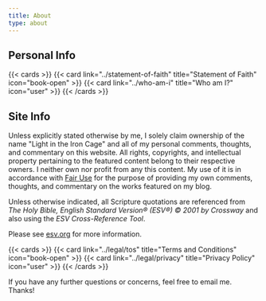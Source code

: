 ```yaml
---
title: About
type: about
---
```


## Personal Info

{{< cards >}}
  {{< card link="../statement-of-faith" title="Statement of Faith" icon="book-open" >}}
  {{< card link="../who-am-i" title="Who am I?" icon="user" >}}
{{< /cards >}}

## Site Info

Unless explicitly stated otherwise by me, I solely claim ownership of the name "Light in the Iron Cage" and all of my personal comments, thoughts, and commentary on this website. All rights, copyrights, and intellectual property pertaining to the featured content belong to their respective owners. I neither own nor profit from any this content. My use of it is in accordance with [Fair Use](https://www.copyright.gov/fair-use/) for the purpose of providing my own comments, thoughts, and commentary on the works featured on my blog.

Unless otherwise indicated, all Scripture quotations are referenced from _The Holy Bible, English Standard Version® (ESV®) © 2001 by Crossway_ and also using the _ESV Cross-Reference Tool_. 

Please see [esv.org](https://www.esv.org) for more information.

{{< cards >}}
  {{< card link="../legal/tos" title="Terms and Conditions" icon="book-open" >}}
  {{< card link="../legal/privacy" title="Privacy Policy" icon="user" >}}
{{< /cards >}}

If you have any further questions or concerns, feel free to email me. Thanks!